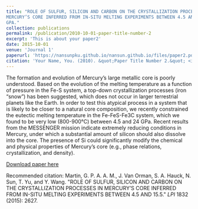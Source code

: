 ```yaml
---
title: "ROLE OF SULFUR, SILICON AND CARBON ON THE CRYSTALLIZATION PROCESSES IN
MERCURY’S CORE INFERRED FROM IN-SITU MELTING EXPERIMENTS BETWEEN 4.5 AND 15.5
GPA."
collection: publications
permalink: /publication/2010-10-01-paper-title-number-2
excerpt: 'This is about your paper2'
date: 2015-10-01
venue: 'Journal 1'
paperurl: 'https://nansunpku.github.io/nansun.github.io/files/paper2.pdf'
citation: 'Your Name, You. (2010). &quot;Paper Title Number 2.&quot; <i>Journal 1</i>. 1(2).'
---
```

The formation and evolution of Mercury’s large metallic core is poorly understood. Based on the evolution of the melting temperature as a function of pressure in the Fe-S system, a top-down crystallization processes (iron “snow”) has been suggested, which does not occur in larger terrestrial planets like the Earth. In order to test this atypical process in a system that is likely to be closer to a natural core composition, we recently constrained the eutectic melting temperature in the Fe-FeS-Fe3C system, which we found to be very low (800-900°C) between 4.5 and 24 GPa. Recent results from the MESSENGER mission indicate extremely reducing conditions in Mercury, under which a substantial amount of silicon should also dissolve into the core. The presence of Si could significantly modify the chemical and physical properties of Mercury’s core (e.g., phase relations, crystallization, and density).

[Download paper here](https://nansunpku.github.io/nansun.github.io/files/paper2.pdf)

Recommended citation: Martin, G. P. A. A. M., J. Van Orman, S. A. Hauck, N. Sun, T. Yu, and Y. Wang. "ROLE OF SULFUR, SILICON AND CARBON ON THE CRYSTALLIZATION PROCESSES IN MERCURY’S CORE INFERRED FROM IN-SITU MELTING EXPERIMENTS BETWEEN 4.5 AND 15.5." <i>LPI</i> 1832 (2015): 2627.